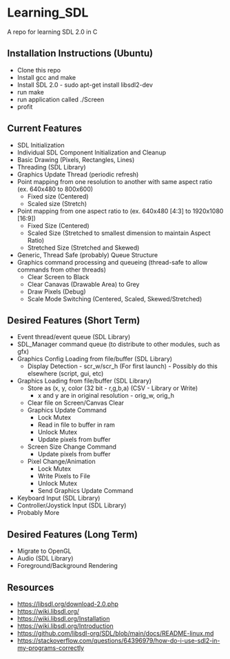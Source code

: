 # Learning_SDL
A repo for learning SDL 2.0 in C

## Installation Instructions (Ubuntu)
* Clone this repo
* Install gcc and make
* Install SDL 2.0 - sudo apt-get install libsdl2-dev
* run make
* run application called ./Screen
* profit

## Current Features
* SDL Initialization
* Individual SDL Component Initialization and Cleanup
* Basic Drawing (Pixels, Rectangles, Lines)
* Threading (SDL Library)
* Graphics Update Thread (periodic refresh)
* Point mapping from one resolution to another with same aspect ratio (ex. 640x480 to 800x600)
  * Fixed size (Centered)
  * Scaled size (Stretch)
* Point mapping from one aspect ratio to (ex. 640x480 [4:3] to 1920x1080 [16:9])
  * Fixed Size (Centered)
  * Scaled Size (Stretched to smallest dimension to maintain Aspect Ratio)
  * Stretched Size (Stretched and Skewed)
* Generic, Thread Safe (probably) Queue Structure
* Graphics command processing and queueing (thread-safe to allow commands from other threads)
  * Clear Screen to Black
  * Clear Canavas (Drawable Area) to Grey
  * Draw Pixels (Debug)
  * Scale Mode Switching (Centered, Scaled, Skewed/Stretched)

## Desired Features (Short Term)
* Event thread/event queue (SDL Library)
* SDL_Manager command queue (to distribute to other modules, such as gfx)
* Graphics Config Loading from file/buffer (SDL Library)
  * Display Detection - scr_w/scr_h (For first launch) - Possibly do this elsewhere (script, gui, etc)
* Graphics Loading from file/buffer (SDL Library)
  * Store as (x, y, color (32 bit - r,g,b,a) (CSV - Library or Write)
    * x and y are in original resolution - orig_w, orig_h
  * Clear file on Screen/Canvas Clear
  * Graphics Update Command
    * Lock Mutex
    * Read in file to buffer in ram
    * Unlock Mutex
    * Update pixels from buffer
  * Screen Size Change Command
    * Update pixels from buffer
  * Pixel Change/Animation
    * Lock Mutex
    * Write Pixels to File
    * Unlock Mutex
    * Send Graphics Update Command
* Keyboard Input (SDL Library)
* Controller/Joystick Input (SDL Library)
* Probably More

## Desired Features (Long Term)
* Migrate to OpenGL
* Audio (SDL Library)
* Foreground/Background Rendering

## Resources
* https://libsdl.org/download-2.0.php
* https://wiki.libsdl.org/
* https://wiki.libsdl.org/Installation
* https://wiki.libsdl.org/Introduction
* https://github.com/libsdl-org/SDL/blob/main/docs/README-linux.md
* https://stackoverflow.com/questions/64396979/how-do-i-use-sdl2-in-my-programs-correctly
